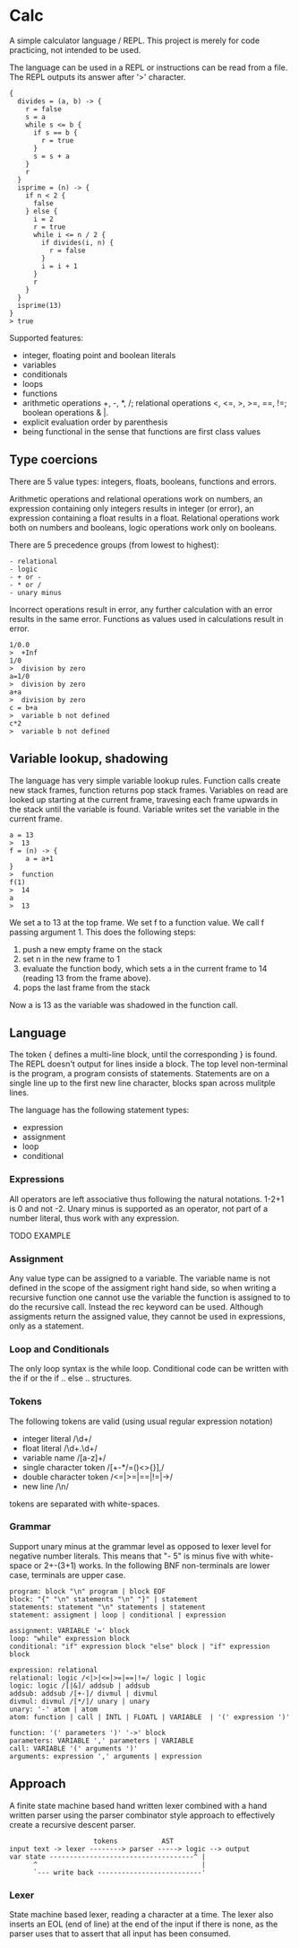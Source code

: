 # Calc

A simple calculator language / REPL. This project is merely for code practicing, not intended to be used.

The language can be used in a REPL or instructions can be read from a file. The REPL outputs its answer after '>' character.

    {
      divides = (a, b) -> {
        r = false
        s = a
        while s <= b {
          if s == b {
            r = true
          }
          s = s + a
        }
        r
      }
      isprime = (n) -> {
        if n < 2 {
          false
        } else {
          i = 2
          r = true
          while i <= n / 2 {
            if divides(i, n) {
              r = false
            }
            i = i + 1	
          }
          r
        }
      }
      isprime(13)
    }
    > true

Supported features:

 - integer, floating point and boolean literals
 - variables
 - conditionals
 - loops
 - functions
 - arithmetic operations +, -, *, /; relational operations <, <=, >, >=, ==, !=; boolean operations & |.
 - explicit evaluation order by parenthesis
 - being functional in the sense that functions are first class values

## Type coercions

There are 5 value types: integers, floats, booleans, functions and errors.

Arithmetic operations and relational operations work on numbers, an expression containing only integers results in integer (or error), an expression containing a float results in a float. Relational operations work both on numbers and booleans, logic operations work only on booleans.

There are 5 precedence groups (from lowest to highest): 

    - relational
    - logic
    - + or -
    - * or /
    - unary minus

Incorrect operations result in error, any further calculation with an error results in the same error. Functions as values used in calculations result in error.

    1/0.0
    >  +Inf
    1/0
    >  division by zero
    a=1/0
    >  division by zero
    a+a
    >  division by zero
    c = b+a
    >  variable b not defined
    c*2
    >  variable b not defined

## Variable lookup, shadowing

The language has very simple variable lookup rules. Function calls create new stack frames, function returns pop stack frames. Variables on read are looked up starting at the current frame, travesing each frame upwards in the stack until the variable is found. Variable writes set the variable in the current frame.

    a = 13
    >  13
    f = (n) -> {
        a = a+1
    }
    >  function
    f(1)
    >  14
    a
    >  13

We set a to 13 at the top frame. We set f to a function value. We call f passing argument 1. This does the following steps:

   1. push a new empty frame on the stack
   2. set n in the new frame to 1
   3. evaluate the function body, which sets a in the current frame to 14 (reading 13 from the frame above).
   4. pops the last frame from the stack

Now a is 13 as the variable was shadowed in the function call.

## Language

The token { defines a multi-line block, until the corresponding } is found. The REPL doesn't output for lines inside a block. The top level non-terminal is the program, a program consists of statements. Statements are on a single line up to the first new line character, blocks span across mulitple lines.

The language has the following statement types:

 - expression
 - assignment
 - loop
 - conditional

### Expressions

All operators are left associative thus following the natural notations. 1-2+1 is 0 and not -2. Unary minus is supported as an operator, not part of a number literal, thus work with any expression.

TODO EXAMPLE

### Assignment

Any value type can be assigned to a variable. The variable name is not defined in the scope of the assigment right hand side, so when writing a recursive function one cannot use the variable the function is assigned to to do the recursive call. Instead the rec keyword can be used. Although assigments return the assigned value, they cannot be used in expressions, only as a statement.

### Loop and Conditionals

The only loop syntax is the while loop. Conditional code can be written with the if or the if .. else .. structures.


### Tokens

The following tokens are valid (using usual regular expression notation)

 - integer literal /\d+/
 - float literal /\d+.\d+/
 - variable name /[a-z]+/
 - single character token /[+-*/=()<>{}],/
 - double character token /<=|>=|==|!=|->/
 - new line /\n/

tokens are separated with white-spaces.

### Grammar

Support unary minus at the grammar level as opposed to lexer level for negative number literals. This means that "- 5" is minus five with white-space or 2+-(3+1) works. In the following BNF non-terminals are lower case, terminals are upper case.

    program: block "\n" program | block EOF
    block: "{" "\n" statements "\n" "}" | statement
    statements: statement "\n" statements | statement
    statement: assigment | loop | conditional | expression

    assignment: VARIABLE '=' block 
    loop: "while" expression block
    conditional: "if" expression block "else" block | "if" expression block

    expression: relational
    relational: logic /<|>|<=|>=|==|!=/ logic | logic
    logic: logic /[|&]/ addsub | addsub
    addsub: addsub /[+-]/ divmul | divmul
    divmul: divmul /[*/]/ unary | unary
    unary: '-' atom | atom
    atom: function | call | INTL | FLOATL | VARIABLE  | '(' expression ')'

    function: '(' parameters ')' '->' block
    parameters: VARIABLE ',' parameters | VARIABLE
    call: VARIABLE '(' arguments ')'
    arguments: expression ',' arguments | expression


## Approach

A finite state machine based hand written lexer combined with a hand written parser using the parser combinator style approach to effectively create a recursive descent parser.

                         tokens           AST
    input text -> lexer --------> parser -----> logic --> output
    var state ------------------------------------^ |
          ^                                         |
          `--- write back --------------------------'

### Lexer

State machine based lexer, reading a character at a time. The lexer also inserts an EOL (end of line) at the end of the input if there is none, as the parser uses that to assert that all input has been consumed.
